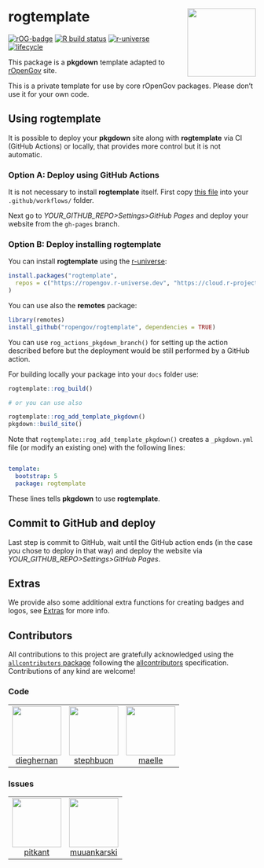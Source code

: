 
<!-- README.md is generated from README.Rmd. Please edit that file -->

# rogtemplate <a href='https://ropengov.github.io/rogtemplate/'><img src="man/figures/logo.png" align="right" height="139"/></a>

<!-- badges: start -->

[![rOG-badge](https://ropengov.github.io/rogtemplate//reference/figures/ropengov-badge.svg)](https://ropengov.org/)
[![R build
status](https://github.com/ropengov/rogtemplate/workflows/R-CMD-check/badge.svg)](https://github.com/rOpenGov/rogtemplate/actions)
[![r-universe](https://ropengov.r-universe.dev/badges/rogtemplate)](https://ropengov.r-universe.dev/rogtemplate)
[![lifecycle](https://lifecycle.r-lib.org/articles/figures/lifecycle-experimental.svg)](https://lifecycle.r-lib.org/articles/stages.html#experimental)

<!-- badges: end -->

This package is a **pkgdown** template adapted to
[rOpenGov](https://ropengov.org/) site.

This is a private template for use by core rOpenGov packages. Please
don’t use it for your own code.

## Using rogtemplate

It is possible to deploy your **pkgdown** site along with
**rogtemplate** via CI (GitHub Actions) or locally, that provides more
control but it is not automatic.

### Option A: Deploy using GitHub Actions

It is not necessary to install **rogtemplate** itself. First copy [this
file](https://github.com/rOpenGov/rogtemplate/blob/main/inst/yaml/rogtemplate-gh-pages.yaml)
into your `.github/workflows/` folder.

Next go to *YOUR_GITHUB_REPO\>Settings\>GitHub Pages* and deploy your
website from the `gh-pages` branch.

### Option B: Deploy installing rogtemplate

You can install **rogtemplate** using the
[r-universe](https://ropengov.r-universe.dev/rogtemplate):

``` r
install.packages("rogtemplate",
  repos = c("https://ropengov.r-universe.dev", "https://cloud.r-project.org")
)
```

You can use also the **remotes** package:

``` r
library(remotes)
install_github("ropengov/rogtemplate", dependencies = TRUE)
```

You can use `rog_actions_pkgdown_branch()` for setting up the action
described before but the deployment would be still performed by a GitHub
action.

For building locally your package into your `docs` folder use:

``` r
rogtemplate::rog_build()

# or you can use also

rogtemplate::rog_add_template_pkgdown()
pkgdown::build_site()
```

Note that `rogtemplate::rog_add_template_pkgdown()` creates a
`_pkgdown.yml` file (or modify an existing one) with the following
lines:

``` yaml

template:
  bootstrap: 5
  package: rogtemplate
```

These lines tells **pkgdown** to use **rogtemplate**.

## Commit to GitHub and deploy

Last step is commit to GitHub, wait until the GitHub action ends (in the
case you chose to deploy in that way) and deploy the website via
*YOUR_GITHUB_REPO\>Settings\>GitHub Pages*.

## Extras

We provide also some additional extra functions for creating badges and
logos, see
[Extras](https://ropengov.github.io/rogtemplate/reference/index.html)
for more info.

## Contributors

<!-- ALL-CONTRIBUTORS-LIST:START - Do not remove or modify this section -->
<!-- prettier-ignore-start -->
<!-- markdownlint-disable -->

All contributions to this project are gratefully acknowledged using the
[`allcontributors` package](https://github.com/ropensci/allcontributors)
following the [allcontributors](https://allcontributors.org)
specification. Contributions of any kind are welcome!

### Code

<table>
<tr>
<td align="center">
<a href="https://github.com/dieghernan">
<img src="https://avatars.githubusercontent.com/u/25656809?v=4" width="100px;" class="ctb_avatar" alt=""/>
</a><br>
<a href="https://github.com/rOpenGov/rogtemplate/commits?author=dieghernan">dieghernan</a>
</td>
<td align="center">
<a href="https://github.com/stephbuon">
<img src="https://avatars.githubusercontent.com/u/52008049?v=4" width="100px;" class="ctb_avatar" alt=""/>
</a><br>
<a href="https://github.com/rOpenGov/rogtemplate/commits?author=stephbuon">stephbuon</a>
</td>
<td align="center">
<a href="https://github.com/maelle">
<img src="https://avatars.githubusercontent.com/u/8360597?v=4" width="100px;" class="ctb_avatar" alt=""/>
</a><br>
<a href="https://github.com/rOpenGov/rogtemplate/commits?author=maelle">maelle</a>
</td>
</tr>
</table>

### Issues

<table>
<tr>
<td align="center">
<a href="https://github.com/pitkant">
<img src="https://avatars.githubusercontent.com/u/69813611?u=824c10fc689a7f3589c9640bb7edf23513a12e42&v=4" width="100px;" class="ctb_avatar" alt=""/>
</a><br>
<a href="https://github.com/rOpenGov/rogtemplate/issues?q=is%3Aissue+author%3Apitkant">pitkant</a>
</td>
<td align="center">
<a href="https://github.com/muuankarski">
<img src="https://avatars.githubusercontent.com/u/1525240?v=4" width="100px;" class="ctb_avatar" alt=""/>
</a><br>
<a href="https://github.com/rOpenGov/rogtemplate/issues?q=is%3Aissue+author%3Amuuankarski">muuankarski</a>
</td>
</tr>
</table>
<!-- markdownlint-enable -->
<!-- prettier-ignore-end -->
<!-- ALL-CONTRIBUTORS-LIST:END -->
